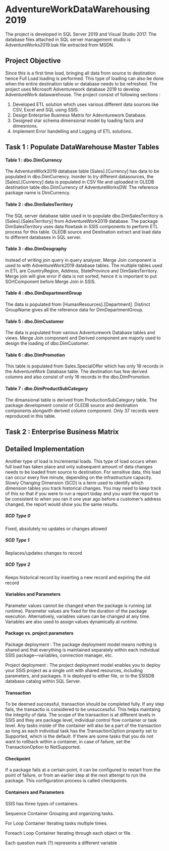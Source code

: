 # AdventureWorkDataWarehousing 2019

The project is developed in SQL Server 2019 and Visual Studio 2017. The database files attached in SQL server management studio is AdventureWorks2019.bak file extracted from MSDN.

## Project Objective

Since this is a first time load, bringing all data from source to destination hence Full Load loading is performed. This type of loading can also be done when the entire destination table or database needs to be refreshed. The project uses Microsoft Adventurework database 2019 to develop AdventureWork datawarehouse. The project consist of following sections :

1. Developed ETL solution which uses various different data sources like CSV, Excel and SQL using SSIS.
2. Design Enterprise Business Matrix for Adevnturework Database.
3. Designed star schema dimensional model by loading facts and dimesnions.
4. Implement Error handelling and Logging of ETL solutions.


## Task 1 : Populate DataWarehouse Master Tables

#### Table 1 :  dbo.DimCurrency

The AdventureWork2019 database table [Sales].[Currency] has data to be populated in dbo.DimCurrency. Inorder to try different datasources, the [Sales].[Currency]  data is populated in CSV file and uploaded in OLEDB destination table dbo.DimCurrency of AdventureWorksDW. The reference package name is DimCurrency.

#### Table 2 :  dbo.DimSalesTerritory

The SQL server database table used in to populate dbo.DimSalesTerritory is [Sales].[SalesTerritory] from AdventureWork2019 database. The package DimSalesTerritory uses data flowtask in SSIS components to perform ETL process for this table. OLEDB source and Destination extract and load data to different databases in SQL server.

#### Table 3 :  dbo.DimGeography

Instead of writing join query in query analyser, Merge Join component is used to with AdventureWork2019 database tables. The multiple tables used in ETL are CountryRegion, Address, StateProvince and DimSalesTerritory. Merge join will give error if data is not sorted, hence it is important to put SOrtComponent before Merge Join in SSIS.
 
#### Table 4 : dbo.DimDepartmentGroup

The data is populated from [HumanResources].[Department]. Distinct GroupName gives all the reference data for DimDepartmentGroup.

#### Table 5 : dbo.DimCustomer

The data is populated from various Adventurework Database tables and views. Merge Join component and Derived component are majorly used to design the loading of dbo.DimCustomer. 

#### Table 6 : dbo.DimPromotion

This table is populated from Sales.SpecialOffer which has only 16 records in the AdventureWork Database table. The destination has few derived columns and also consist of only 16 records in the dbo.DimPromotion.

#### Table 7 : dbo.DimProductSubCategory

The dimansional table is derived from ProductionSubCategory table. The package development consist of OLEDB source and destination components alongwith derived column component. Only 37 records were reproduced in this table.


## Task 2 : Enterprise Business Matrix


## Detailed Implementation 

Another type of load is Incremental loads. This type of load occurs when full load has taken place and only subsequent amount of data changes needs to be loaded from source to destination. For sensitive data, this load can occur every five minute, depending on the infrastructure capacity. Slowly Changing Dimension (SCD) is a term used to identify which dimension tables you track historical changes. You may need to keep track of this so that if you were to run a report today and you want the report to be consistent to when you ran it one year ago before a customer’s address changed, the report would show you the same results.

##### SCD Type 0
Fixed, absolutely no updates or changes allowed

##### SCD Type 1 
Replaces/updates changes to record

##### SCD Type 2
Keeps historical record by inserting a new record and expiring the old record


#### Variables and Parameters

Parameter values cannot be changed when the package is running (at runtime). Parameter values are fixed for the duration of the package execution. Alternatively, variables values can be changed at any time. Variables are also used to assign values dynamically at runtime.


#### Package vs. project parameters

Package deployment : The package deployment model means nothing is shared and that everything is maintained separately within each individual SSIS package—variables, connection manager, etc.

Project deployment : The project deployment model enables you to deploy your SSIS project as a single unit with shared resources, including parameters, and packages. It is deployed to either file, or to the SSISDB database catalog within SQL Server.
 
#### Transaction

To be deemed successful, transaction should be completed fully. If any step fails, the transactio is considered to be unsuccessful. This helps maintaing the integrity of data. The scope of the transaction is at different levels in SSIS and they are package level, individual control flow container or task level. Any tasks inside of the container will also be a part of the transaction as long as each individual task has the TransactionOption property set to Supported, which is the default. If there are some tasks that you do not want to rollback within a container, in case of failure, set the TransactionOption to NotSupported.


#### Checkpoint

If a package fails at a certain point, it can be configured to restart from the point of failure, or from an earlier step at the next attempt to run the package. This configuration process is called checkpoints.

#### Containers and Parameters

SSIS has three types of containers.

Sequence Container Grouping and organizing tasks.

For Loop Container Iterating tasks multiple times.

Foreach Loop Container Iterating through each object or file.
 

Each question mark (?) represents a different variable 
